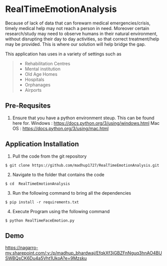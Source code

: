 # RealTimeEmotionAnalysis

Because of lack of data that can forewarn medical emergencies/crisis,  timely medical help may not reach a person in need. Moreover certain research/study may need to observe humans in their natural environment, without disrupting their day to day activities, so that correct treatment/help may be provided. This is where our solution will help bridge the gap. 

This application has uses in a variety of settings such as 
> * Rehabilitation Centres
> *  Mental institution
> * Old Age Homes
> *  Hospitals
> *  Orphanages
> * Airports


## Pre-Requsites
1. Ensure that you have a python environment steup. This can be found here for. 
	Windows : https://docs.python.org/3/using/windows.html 
	Mac OS : https://docs.python.org/3/using/mac.html 

## Application Installation
1. Pull the code from the git repository 
```shell
$ git clone https://github.com/madhup1727/RealTimeEmotionAnalysis.git
```
2. Navigate to the folder that contains the code
```shell
$ cd  RealTimeEmotionAnalysis
```
3. Run the following command to bring all the dependencies
```shell
$ pip install -r requirements.txt
```
4. Execute Program using the following command
```shell
$ python RealTimeFaceEmotion.py
```

## Demo
https://nagarro-my.sharepoint.com/:v:/p/madhup_bhardwaj/EfqkXf3jGBZFnNguq3hnAO4BUSWBQsCK6Du4a5Vht1UkoA?e=9Mzsku

